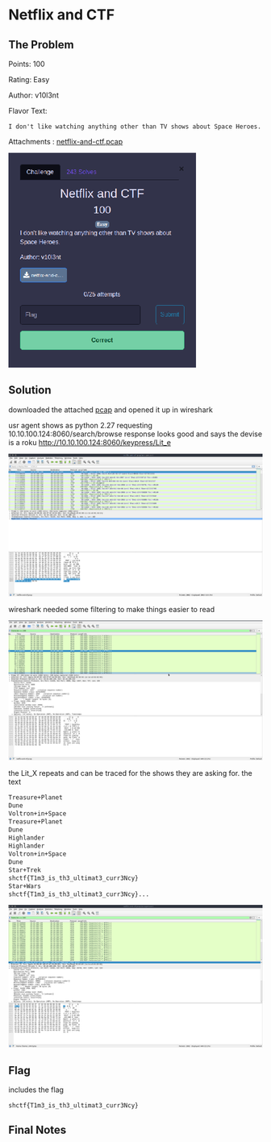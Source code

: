 # Netflix and CTF

## The Problem

Points: 100

Rating: Easy

Author: v10l3nt

Flavor Text:
```
I don't like watching anything other than TV shows about Space Heroes.

```

Attachments : [netflix-and-ctf.pcap](netflix-and-ctf.pcap)

![](start.png)

## Solution

downloaded the attached [pcap](netflix-and-ctf.pcap) and opened it up in wireshark

usr agent shows as python 2.27 requesting 10.10.100.124:8060/search/browse
response looks good and says the devise is a roku
http://10.10.100.124:8060/keypress/Lit_e


![](open.png)


wireshark needed some filtering to make things easier to read

![](filter.png)



the Lit_X repeats and can be traced for the shows they are asking for. the text 

```
Treasure+Planet
Dune
Voltron+in+Space
Treasure+Planet
Dune
Highlander
Highlander
Voltron+in+Space
Dune
Star+Trek
shctf{T1m3_is_th3_ultimat3_curr3Ncy}
Star+Wars
shctf{T1m3_is_th3_ultimat3_curr3Ncy}...
```
![](found.png)




## Flag
includes the flag

```
shctf{T1m3_is_th3_ultimat3_curr3Ncy}
```

## Final Notes
